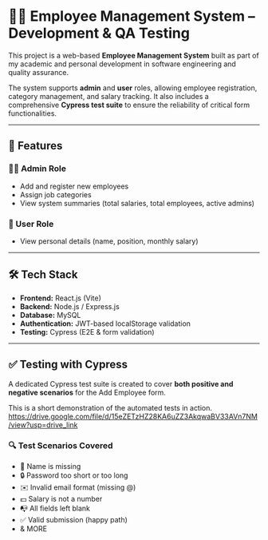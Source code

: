 # 🧑‍💼 Employee Management System – Development & QA Testing

This project is a web-based **Employee Management System** built as part of my academic and personal development in software engineering and quality assurance.

The system supports **admin** and **user** roles, allowing employee registration, category management, and salary tracking. It also includes a comprehensive **Cypress test suite** to ensure the reliability of critical form functionalities.

---

## 🚀 Features

### 👩‍💼 Admin Role
- Add and register new employees
- Assign job categories
- View system summaries (total salaries, total employees, active admins)

### 🙋 User Role
- View personal details (name, position, monthly salary)

---

## 🛠️ Tech Stack

- **Frontend:** React.js (Vite)
- **Backend:** Node.js / Express.js
- **Database:** MySQL
- **Authentication:** JWT-based localStorage validation
- **Testing:** Cypress (E2E & form validation)

---

## ✅ Testing with Cypress

A dedicated Cypress test suite is created to cover **both positive and negative scenarios** for the Add Employee form.

This is a short demonstration of the automated tests in action.
https://drive.google.com/file/d/15eZETzHZ28KA6uZZ3AkqwaBV33AVn7NM/view?usp=drive_link

### 🔍 Test Scenarios Covered

- 🚫 Name is missing
- 🔒 Password too short or too long
- ✉️ Invalid email format (missing @)
- 💵 Salary is not a number
- 📭 All fields left blank
- ✅ Valid submission (happy path)
- & MORE
